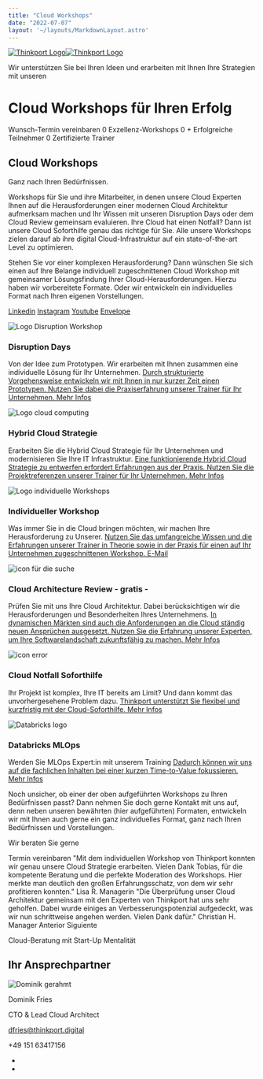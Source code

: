 ```yaml
---
title: "Cloud Workshops"
date: "2022-07-07"
layout: '~/layouts/MarkdownLayout.astro'
---
```


 [![Thinkport Logo](images/Logo_horizontral_new-q79kisryfbimg521qvcamhuu9zgajwl52ie1tm6q0s.png "Logo Bright Colours")](https://thinkport.digital)[![Thinkport Logo](images/Logo_horizontral_new-q79kisryfbimg521qvcamhuu9zgajwl52ie1tm6q0s.png "Logo Bright Colours")](https://thinkport.digital)

Wir unterstützen Sie bei Ihren Ideen und erarbeiten mit Ihnen Ihre Strategien mit unseren

# Cloud Workshops für Ihren Erfolg

 Wunsch-Termin vereinbaren 0 Exzellenz-Workshops 0 + Erfolgreiche Teilnehmer 0 Zertifizierte Trainer

## Cloud Workshops

Ganz nach Ihren Bedürfnissen.

Workshops für Sie und ihre Mitarbeiter, in denen unsere Cloud Experten Ihnen auf die Herausforderungen einer modernen Cloud Architektur aufmerksam machen und Ihr Wissen mit unseren Disruption Days oder dem Cloud Review gemeinsam evaluieren. Ihre Cloud hat einen Notfall? Dann ist unsere Cloud Soforthilfe genau das richtige für Sie. Alle unsere Workshops zielen darauf ab ihre digital Cloud-Infrastruktur auf ein state-of-the-art Level zu optimieren.  
  
Stehen Sie vor einer komplexen Herausforderung? Dann wünschen Sie sich einen auf Ihre Belange individuell zugeschnittenen Cloud Workshop mit gemeinsamer Lösungsfindung Ihrer Cloud-Herausforderungen. Hierzu haben wir vorbereitete Formate. Oder wir entwickeln ein individuelles Format nach Ihren eigenen Vorstellungen.

[Linkedin](https://www.linkedin.com/company/11759873) [Instagram](https://www.instagram.com/thinkport/) [Youtube](https://www.youtube.com/channel/UCnke3WYRT6bxuMK2t4jw2qQ) [Envelope](mailto:tdrechsel@thinkport.digital) [](#linksection)

![Logo Disruption Workshop](images/cloud-teaching_logos-02-2.png)

### Disruption Days

Von der Idee zum Prototypen. Wir erarbeiten mit Ihnen zusammen eine individuelle Lösung für Ihr Unternehmen. [Durch strukturierte Vorgehensweise entwickeln wir mit Ihnen in nur kurzer Zeit einen Prototypen. Nutzen Sie dabei die Praxiserfahrung unserer Trainer für Ihr Unternehmen. Mehr Infos](https://thinkport.digital/disruption-days-mit-futury/) 

![Logo cloud computing](images/cloud-computing.png)

### Hybrid Cloud Strategie

Erarbeiten Sie die Hybrid Cloud Strategie für Ihr Unternehmen und modernisieren Sie Ihre IT Infrastruktur. [Eine funktionierende Hybrid Cloud Strategie zu entwerfen erfordert Erfahrungen aus der Praxis. Nutzen Sie die Projektreferenzen unserer Trainer für Ihr Unternehmen. Mehr Infos](https://thinkport.digital/hybrid-cloud-strategie) 

![Logo individuelle Workshops](images/cloud-teaching_logos-03.png)

### Individueller Workshop

Was immer Sie in die Cloud bringen möchten, wir machen Ihre Herausforderung zu Unserer. [Nutzen Sie das umfangreiche Wissen und die Erfahrungen unserer Trainer in Theorie sowie in der Praxis für einen auf Ihr Unternehmen zugeschnittenen Workshop. E-Mail](mailto:tdrechsel@thinkport.digital) 

![icon für die suche](images/suche.png)

### Cloud Architecture Review - gratis -

Prüfen Sie mit uns Ihre Cloud Architektur. Dabei berücksichtigen wir die Herausforderungen und Besonderheiten Ihres Unternehmens. [In dynamischen Märkten sind auch die Anforderungen an die Cloud ständig neuen Ansprüchen ausgesetzt. Nutzen Sie die Erfahrung unserer Experten, um Ihre Softwarelandschaft zukunftsfähig zu machen. Mehr Infos](https://thinkport.digital/cloud-architecture-review/) 

![icon error](images/error.png)

### Cloud Notfall Soforthilfe

Ihr Projekt ist komplex, Ihre IT bereits am Limit? Und dann kommt das unvorhergesehene Problem dazu. [Thinkport unterstützt Sie flexibel und kurzfristig mit der Cloud-Soforthilfe. Mehr Infos](https://thinkport.digital/cloud-soforthilfe/) 

![Databricks logo](images/Databricks-Training-1-e1713438853679.webp)

### Databricks MLOps

Werden Sie MLOps Expert:in mit unserem Training [Dadurch können wir uns auf die fachlichen Inhalten bei einer kurzen Time-to-Value fokussieren. Mehr Infos](https://thinkport.digital/databricks-mlops-workshop/)

Noch unsicher, ob einer der oben aufgeführten Workshops zu Ihren Bedürfnissen passt? Dann nehmen Sie doch gerne Kontakt mit uns auf, denn neben unseren bewährten (hier aufgeführten) Formaten, entwickeln wir mit Ihnen auch gerne ein ganz individuelles Format, ganz nach Ihren Bedürfnissen und Vorstellungen.

Wir beraten Sie gerne

 Termin vereinbaren "Mit dem individuellen Workshop von Thinkport konnten wir genau unsere Cloud Strategie erarbeiten. Vielen Dank Tobias, für die kompetente Beratung und die perfekte Moderation des Workshops. Hier merkte man deutlich den großen Erfahrungsschatz, von dem wir sehr profitieren konnten." Lisa R. Managerin "Die Überprüfung unser Cloud Architektur gemeinsam mit den Experten von Thinkport hat uns sehr geholfen. Dabei wurde einiges an Verbesserungspotenzial aufgedeckt, was wir nun schrittweise angehen werden. Vielen Dank dafür." Christian H. Manager Anterior Siguiente

Cloud-Beratung mit Start-Up Mentalität

## Ihr Ansprechpartner

![Dominik gerahmt](images/Dominik_mH-2.png)

Dominik Fries

CTO & Lead Cloud Architect

[dfries@thinkport.digital](mailto:dfries@thinkport.digital)

+49 151 63417156

* [](https://www.linkedin.com/in/dominik-fries-497ab7107/?originalSubdomain=de)
* [](https://www.xing.com/profile/Dominik_Fries5)
